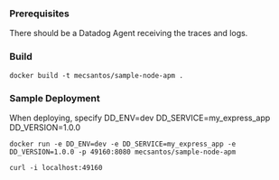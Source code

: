 ### Prerequisites
There should be a Datadog Agent receiving the traces and logs.

### Build

`docker build -t mecsantos/sample-node-apm .`

### Sample Deployment

When deploying, specify
DD_ENV=dev
DD_SERVICE=my_express_app
DD_VERSION=1.0.0

`docker run -e DD_ENV=dev -e DD_SERVICE=my_express_app -e DD_VERSION=1.0.0 -p 49160:8080 mecsantos/sample-node-apm`

`curl -i localhost:49160`